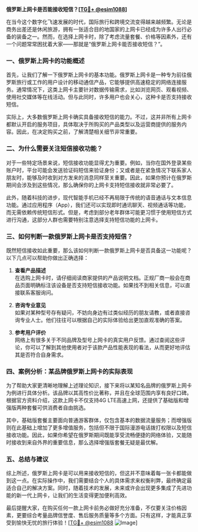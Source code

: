 **俄罗斯上网卡是否能接收短信？[[TG💪+ @esim1088](https://t.me/s/esim1088)]**

在当今这个数字化飞速发展的时代，国际旅行和跨境交流变得越来越频繁。无论是商务出差还是休闲旅游，拥有一张适合目的地国家的上网卡已经成为许多人出行必备的装备之一。然而，在选择上网卡时，除了考虑流量套餐、价格等因素外，还有一个问题常常困扰着大家——那就是“俄罗斯上网卡能否接收短信？”。

### 一、俄罗斯上网卡的功能概述

首先，让我们了解一下俄罗斯上网卡的基本功能。俄罗斯上网卡是一种专为前往俄罗斯旅行或工作的用户设计的移动通信产品，它能够提供高速稳定的网络连接服务。通常情况下，这类上网卡主要针对数据传输需求，比如浏览网页、观看视频、使用社交媒体等在线活动。但与此同时，许多用户也会关心，这种卡是否支持接收短信。

实际上，大多数俄罗斯上网卡确实具备接收短信的能力。不过，这并非所有上网卡都默认开启的服务项目，具体取决于所购买的产品类型以及运营商提供的服务内容。因此，在决定购买之前，了解清楚相关细节非常重要。

### 二、为什么需要关注短信接收功能？

对于一些特定场景来说，短信接收功能显得尤为重要。例如，当你在国外登录某些账户时，平台可能会发送验证码短信来验证身份；又或者是在紧急情况下联系家人朋友时，能够及时收到对方发来的消息同样至关重要。因此，如果你预计在俄罗斯期间会涉及到这些情况，那么确保你的上网卡支持短信接收就非常必要了。

此外，随着科技的进步，现代智能手机已经不再局限于传统的语音通话与文本信息功能。通过应用程序（App），我们还可以实现即时通讯聊天、视频通话等功能，而无需依赖传统短信形式。但是，考虑到部分老年群体可能更习惯于使用短信方式进行沟通，这部分人群也需要特别注意选择支持短信功能的上网卡。

### 三、如何判断一款俄罗斯上网卡是否支持短信？

既然短信接收如此重要，那么该如何判断一款俄罗斯上网卡是否具备这一功能呢？以下几点可以帮助你做出正确选择：

1. **查看产品描述**  
   在选购上网卡时，请仔细阅读商家提供的产品说明文档。正规厂商一般会在商品页面明确标注该设备是否支持短信接收功能。如果找不到相关信息，可以直接联系客服询问。

2. **咨询专业意见**  
   如果对某种型号存有疑问，不妨向身边有过类似经历的朋友请教，或者直接咨询专业人士。他们往往可以根据自己的实际体验给出更加直观准确的答案。

3. **参考用户评价**  
   网络上有很多关于不同品牌及型号上网卡的真实用户反馈。通过查阅这些评论，你可以了解到其他使用者对于该款产品性能表现的看法，从而更好地评估其是否符合自身需求。

### 四、案例分析：某品牌俄罗斯上网卡的实际表现

为了帮助大家更清晰地理解上述理论知识，接下来将以某知名品牌的俄罗斯上网卡为例进行具体分析。该品牌以其高性价比著称，并且在全球范围内享有良好口碑。根据官方资料介绍，这款上网卡不仅支持4G LTE高速上网，还提供了基础版和增强版两种套餐可供消费者自由挑选。

其中，基础版套餐主要面向普通游客群体，仅包含基本的数据流量服务；而增强版则在此基础上增加了更多增值服务，包括但不限于国际漫游电话拨打权限以及短信接收功能。因此，如果你希望在俄罗斯期间既能享受流畅便捷的网络体验，又能随时接收到来自外界的重要信息，那么选择增强版套餐无疑是最优解。

### 五、总结与建议

综上所述，俄罗斯上网卡是可以用来接收短信的，但这并不意味着每一张卡都能做到这一点。在实际操作中，我们需要结合个人的具体需求来权衡利弊，最终确定最适合自己的解决方案。同时，随着技术的发展，未来或许会出现更多集成了先进功能的新一代上网卡，让我们的生活变得更加便利高效。

最后提醒大家，在购买任何一款上网卡前务必做好充分准备，不仅要关注价格因素，更要综合考量品牌信誉度、售后服务质量等多个方面。只有这样，才能真正享受到愉快无忧的旅行体验！[[TG💪+ @esim1088](https://t.me/s/esim1088) ![Image](https://i.postimg.cc/4NQfJmqS/Snipaste-2025-05-13-00-14-12.png)]